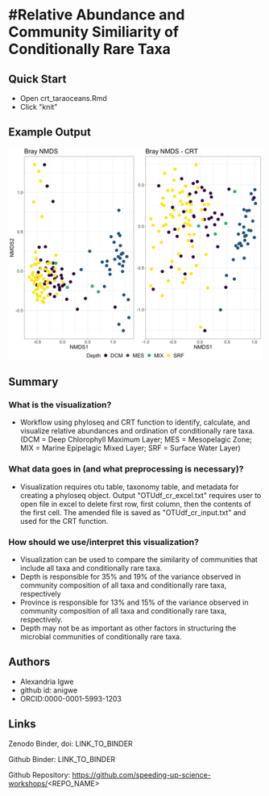 #Relative Abundance and Community Similiarity of Conditionally Rare Taxa
====

## Quick Start
- Open crt_taraoceans.Rmd
- Click "knit"

## Example Output
![](bray_nmds_all_crt.png)

## Summary
### What is the visualization?
- Workflow using phyloseq and CRT function to identify, calculate, and visualize relative abundances and ordination of conditionally rare taxa. (DCM = Deep Chlorophyll Maximum Layer; MES = Mesopelagic Zone; MIX = Marine Epipelagic Mixed Layer; SRF = Surface Water Layer) 

### What data goes in (and what preprocessing is necessary)?
- Visualization requires otu table, taxonomy table, and metadata for creating a phyloseq object.
Output "OTUdf_cr_excel.txt" requires user to open file in excel to delete first row, first column, then the contents of the first cell. The amended file is saved as "OTUdf_cr_input.txt" and used for the CRT function.

### How should we use/interpret this visualization?
- Visualization can be used to compare the similarity of communities that include all taxa and conditionally rare taxa.
- Depth is responsible for 35% and 19% of the variance observed in community composition of all taxa and conditionally rare taxa, respectively
- Province is responsible for 13% and 15% of the variance observed in community composition of all taxa and conditionally rare taxa, respectively.
- Depth may not be as important as other factors in structuring the microbial communities of conditionally rare taxa.
 
## Authors
- Alexandria Igwe
- github id: anigwe
- ORCID:0000-0001-5993-1203

## Links

Zenodo Binder, doi: LINK_TO_BINDER

Github Binder: LINK_TO_BINDER

Github Repository: https://github.com/speeding-up-science-workshops/<REPO_NAME>



